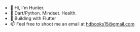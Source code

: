- 👋 Hi, I'm Hunter.
- 👀 Dart/Python. Mindset. Health.
- 💞️ Building with Flutter 
- 📫 Feel free to shoot me an email at hdbooks15@gmail.com

<!---
hdbookie/hdbookie is a ✨ special ✨ repository because its `README.md` (this file) appears on your GitHub profile.
You can click the Preview link to take a look at your changes.
--->
